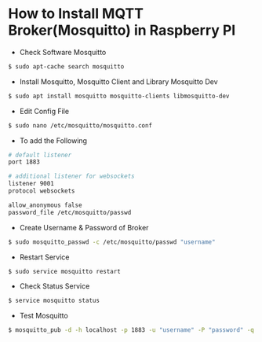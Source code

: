 # How to Install MQTT Broker(Mosquitto) in Raspberry PI

- Check Software Mosquitto
```bash
$ sudo apt-cache search mosquitto
```
- Install Mosquitto, Mosquitto Client and Library Mosquitto Dev
```bash
$ sudo apt install mosquitto mosquitto-clients libmosquitto-dev
```
- Edit Config File
```bash
$ sudo nano /etc/mosquitto/mosquitto.conf
```
- To add the Following
```bash
# default listener
port 1883

# additional listener for websockets
listener 9001
protocol websockets

allow_anonymous false
password_file /etc/mosquitto/passwd
```
- Create Username & Password of Broker
```bash
$ sudo mosquitto_passwd -c /etc/mosquitto/passwd "username"
```
- Restart Service
```bash
$ sudo service mosquitto restart
```
- Check Status Service
```bash
$ service mosquitto status
```
- Test Mosquitto
```bash
$ mosquitto_pub -d -h localhost -p 1883 -u "username" -P "password" -q 1 -t "topic" -m "message"
```

